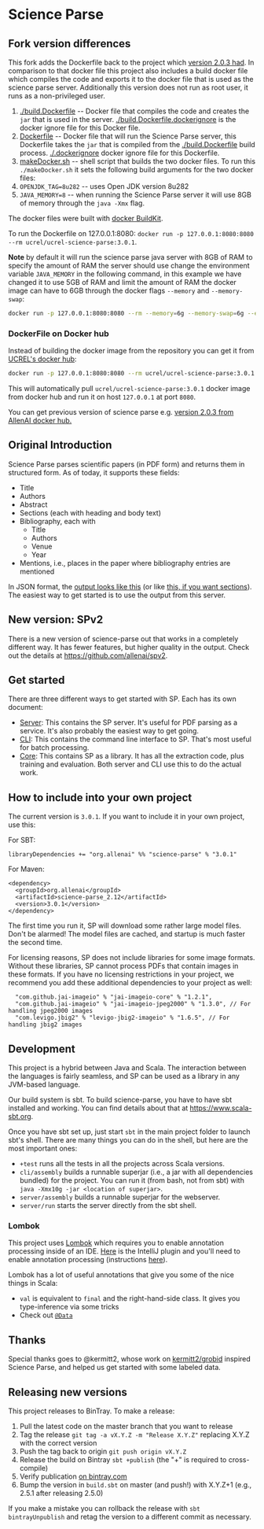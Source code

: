 # Science Parse

## Fork version differences

This fork adds the Dockerfile back to the project which [version 2.0.3 had](https://github.com/allenai/science-parse/tree/v2.0.3). In comparison to that docker file this project also includes a build docker file which compiles the code and exports it to the docker file that is used as the science parse server. Additionally this version does not run as root user, it runs as a non-privileged user.

1. [./build.Dockerfile](./build.Dockerfile) -- Docker file that compiles the code and creates the `jar` that is used in the server. [./build.Dockerfile.dockerignore](build.Dockerfile.dockerignore) is the docker ignore file for this Docker file.
2. [Dockerfile](./Dockerfile) -- Docker file that will run the Science Parse server, this Dockerfile takes the `jar` that is compiled from the [./build.Dockerfile](./build.Dockerfile) build process. [./.dockerignore](./.dockerignore) docker ignore file for this Dockerfile.
3. [makeDocker.sh](./makeDocker.sh) -- shell script that builds the two docker files. To run this `./makeDocker.sh` it sets the following build arguments for the two docker files:
  1. `OPENJDK_TAG=8u282` -- uses Open JDK version 8u282
  2. `JAVA_MEMORY=8` -- when running the Science Parse server it will use 8GB of memory through the `java -Xmx` flag.

The docker files were built with [docker BuildKit](https://docs.docker.com/develop/develop-images/build_enhancements/).

To run the Dockerfile on 127.0.0.1:8080: `docker run -p 127.0.0.1:8080:8080 --rm ucrel/ucrel-science-parse:3.0.1`.

**Note** by default it will run the science parse java server with 8GB of RAM to specify the amount of RAM the server should use change the environment variable `JAVA_MEMORY` in the following command, in this example we have changed it to use 5GB of RAM and limit the amount of RAM the docker image can have to 6GB through the docker flags `--memory` and `--memory-swap`:

``` bash
docker run -p 127.0.0.1:8080:8080 --rm --memory=6g --memory-swap=6g --env JAVA_MEMORY=5 ucrel/ucrel-science-parse:3.0.1
```

### DockerFile on Docker hub

Instead of building the docker image from the repository you can get it from [UCREL's docker hub](https://hub.docker.com/r/ucrel/ucrel-science-parse):

``` bash
docker run -p 127.0.0.1:8080:8080 --rm ucrel/ucrel-science-parse:3.0.1
```

This will automatically pull `ucrel/ucrel-science-parse:3.0.1` docker image from docker hub and run it on host `127.0.0.1` at port `8080`.

You can get previous version of science parse e.g. [version 2.0.3 from AllenAI docker hub.](https://hub.docker.com/r/allenai/scienceparse)

## Original Introduction

Science Parse parses scientific papers (in PDF form) and returns them in structured form. As of today, it supports these fields:
 * Title
 * Authors
 * Abstract
 * Sections (each with heading and body text)
 * Bibliography, each with
   * Title
   * Authors
   * Venue
   * Year
 * Mentions, i.e., places in the paper where bibliography entries are mentioned

In JSON format, the [output looks like this](http://scienceparse.allenai.org/v1/498bb0efad6ec15dd09d941fb309aa18d6df9f5f) (or like [this, if you want sections](http://scienceparse.allenai.org/v1/498bb0efad6ec15dd09d941fb309aa18d6df9f5f?skipFields=sections)). The easiest way to get started is to use the output from this server.

## New version: SPv2

There is a new version of science-parse out that works in a completely different way. It has fewer
features, but higher quality in the output. Check out the details at https://github.com/allenai/spv2.

## Get started

There are three different ways to get started with SP. Each has its own document:

 * [Server](server/README.md): This contains the SP server. It's useful for PDF parsing as a service. It's also probably the easiest way to get going.
 * [CLI](cli/README.md): This contains the command line interface to SP. That's most useful for batch processing.
 * [Core](core/README.md): This contains SP as a library. It has all the extraction code, plus training and evaluation. Both server and CLI use this to do the actual work.

## How to include into your own project
 
The current version is `3.0.1`. If you want to include it in your own project, use this:

For SBT:
```
libraryDependencies += "org.allenai" %% "science-parse" % "3.0.1"
```

For Maven:
```
<dependency>
  <groupId>org.allenai</groupId>
  <artifactId>science-parse_2.12</artifactId>
  <version>3.0.1</version>
</dependency>
```

The first time you run it, SP will download some rather large model files. Don't be alarmed! The model files are cached, and startup is much faster the second time.

For licensing reasons, SP does not include libraries for some image formats. Without these
libraries, SP cannot process PDFs that contain images in these formats. If you have no
licensing restrictions in your project, we recommend you add these additional dependencies to your
project as well:
```
  "com.github.jai-imageio" % "jai-imageio-core" % "1.2.1",
  "com.github.jai-imageio" % "jai-imageio-jpeg2000" % "1.3.0", // For handling jpeg2000 images
  "com.levigo.jbig2" % "levigo-jbig2-imageio" % "1.6.5", // For handling jbig2 images
```

## Development

This project is a hybrid between Java and Scala. The interaction between the languages is fairly seamless, and SP can be used as a library in any JVM-based language.

Our build system is sbt. To build science-parse, you have to have sbt installed and working. You can
find details about that at https://www.scala-sbt.org.

Once you have sbt set up, just start `sbt` in the main project folder to launch sbt's shell. There
are many things you can do in the shell, but here are the most important ones:
 * `+test` runs all the tests in all the projects across Scala versions.
 * `cli/assembly` builds a runnable superjar (i.e., a jar with all dependencies bundled) for the
   project. You can run it (from bash, not from sbt) with `java -Xmx10g -jar <location of superjar>`.
 * `server/assembly` builds a runnable superjar for the webserver.
 * `server/run` starts the server directly from the sbt shell.

### Lombok

This project uses [Lombok](https://projectlombok.org) which requires you to enable annotation processing inside of an IDE.
[Here](https://plugins.jetbrains.com/plugin/6317) is the IntelliJ plugin and you'll need to enable annotation processing (instructions [here](https://www.jetbrains.com/idea/help/configuring-annotation-processing.html)).

Lombok has a lot of useful annotations that give you some of the nice things in Scala:

* `val` is equivalent to `final` and the right-hand-side class. It gives you type-inference via some tricks
* Check out [`@Data`](https://projectlombok.org/features/Data.html)

## Thanks

Special thanks goes to @kermitt2, whose work on [kermitt2/grobid](https://github.com/kermitt2/grobid) inspired Science Parse, and helped us get started with some labeled data.

Releasing new versions
----------------------

This project releases to BinTray.  To make a release:

1. Pull the latest code on the master branch that you want to release
1. Tag the release `git tag -a vX.Y.Z -m "Release X.Y.Z"` replacing X.Y.Z with the correct version
1. Push the tag back to origin `git push origin vX.Y.Z`
1. Release the build on Bintray `sbt +publish` (the "+" is required to cross-compile)
1. Verify publication [on bintray.com](https://bintray.com/allenai/maven)
1. Bump the version in `build.sbt` on master (and push!) with X.Y.Z+1 (e.g., 2.5.1 after
 releasing 2.5.0)

If you make a mistake you can rollback the release with `sbt bintrayUnpublish` and retag the
 version to a different commit as necessary.
